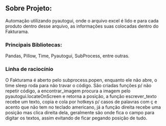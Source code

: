 ## Sobre Projeto:

Automação utilizando pyautogui, onde o arquivo excel é lido e para cada produto dentro desse arquivo, as informações suas colocadas dentro do Fakturama.


### Principais Bibliotecas:

Pandas, Pillow, Time, Pyautogui, SubProcess, entre outras.

### Linha de raciocínio

O Fakturama é aberto pelo subprocess.popen, enquanto ele não abre, o time sleep roda para não travar o código. São criadas funções p/ não repetir código, a encontrar_imagem procura a imagem pelo pyautogui.locateOnScreen e retorna a posição, a função escrever_texto recebe um texto, copia e cola por hotkeys p/ casos de palavras com ç e acento que não tem no teclado americano, já a função direita recebe uma posição mas clica direita dela, geralmente são onde fica o campo para digitar os textos, assim evitando de ficar pegando posição de tudo.

